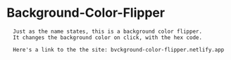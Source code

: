 # Background-Color-Flipper
      Just as the name states, this is a background color flipper.        
      It changes the background color on click, with the hex code.
      
      Here's a link to the the site: bvckground-color-flipper.netlify.app
